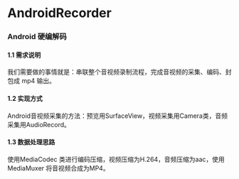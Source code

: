 # AndroidRecorder

### Android 硬编解码

#### 1.1 需求说明
我们需要做的事情就是：串联整个音视频录制流程，完成音视频的采集、编码、封包成 mp4 输出。

#### 1.2 实现方式
Android音视频采集的方法：预览用SurfaceView，视频采集用Camera类，音频采集用AudioRecord。

#### 1.3 数据处理思路
使用MediaCodec 类进行编码压缩，视频压缩为H.264，音频压缩为aac，使用MediaMuxer 将音视频合成为MP4。
